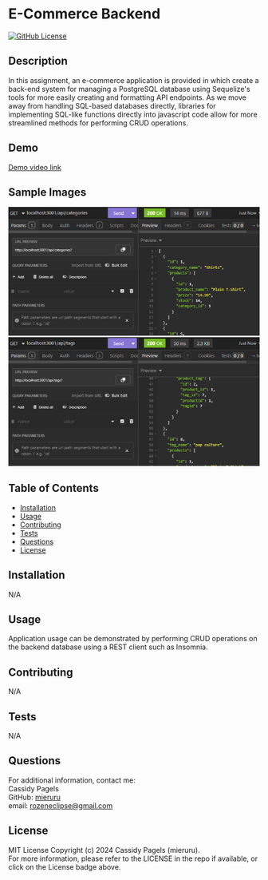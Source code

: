 # E-Commerce Backend

[![GitHub License](https://img.shields.io/badge/license-MIT_License-006400.svg)](https://opensource.org/license/mit)

## Description

In this assignment, an e-commerce application is provided in which create a back-end system for managing a PostgreSQL database using Sequelize's tools for more easily creating and formatting API endpoints. As we move away from handling SQL-based databases directly, libraries for implementing SQL-like functions directly into javascript code allow for more streamlined methods for performing CRUD operations.

## Demo

[Demo video link](https://drive.google.com/file/d/1-0J8tUt9qHdL7HW6P5MruOFvQp4KitAW/view?usp=sharing)

## Sample Images

![alt text](./assets/images/sample%201.png 'Sample Image 1')
![alt text](./assets/images/sample%202.png 'Sample Image 2')

## Table of Contents

- [Installation](#installation)
- [Usage](#usage)
- [Contributing](#contributing)
- [Tests](#tests)
- [Questions](#questions)
- [License](#license)

## Installation

N/A

## Usage

Application usage can be demonstrated by performing CRUD operations on the backend database using a REST client such as Insomnia.

## Contributing

N/A

## Tests

N/A

## Questions

For additional information, contact me:  
Cassidy Pagels  
GitHub: [mieruru](https://github.com/mieruru/)  
email: rozeneclipse@gmail.com

## License

MIT License Copyright (c) 2024 Cassidy Pagels (mieruru).  
For more information, please refer to the LICENSE in the repo if available, or click on the License badge above.
